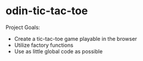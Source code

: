 # odin-tic-tac-toe

Project Goals:
* Create a tic-tac-toe game playable in the browser
* Utilize factory functions
* Use as little global code as possible